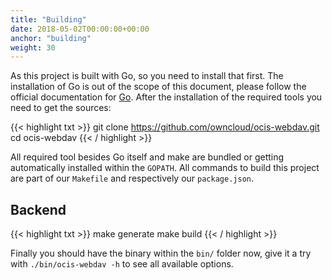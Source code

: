 ```yaml
---
title: "Building"
date: 2018-05-02T00:00:00+00:00
anchor: "building"
weight: 30
---
```


As this project is built with Go, so you need to install that first. The installation of Go is out of the scope of this document, please follow the official documentation for [Go](golang). After the installation of the required tools you need to get the sources:

{{< highlight txt >}}
git clone https://github.com/owncloud/ocis-webdav.git
cd ocis-webdav
{{< / highlight >}}

All required tool besides Go itself and make are bundled or getting automatically installed within the `GOPATH`. All commands to build this project are part of our `Makefile` and respectively our `package.json`.

## Backend

{{< highlight txt >}}
make generate
make build
{{< / highlight >}}

Finally you should have the binary within the `bin/` folder now, give it a try with `./bin/ocis-webdav -h` to see all available options.

[golang]: https://golang.org/doc/install
[nodejs]: https://nodejs.org/en/download/package-manager/
[yarn]: https://yarnpkg.com/lang/en/docs/install/
